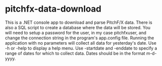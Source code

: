 # pitchfx-data-download
This is a .NET console app to download and parse PitchF/X data. There is also a SQL script to create a database where the data will be stored. You will need to setup a password for the user, in my case pitchfxuser, and change the connection string in the program's app.config file. Running the application with no parameters will collect all data for yesterday's date. Use -h or -help to display a help menu. Use -startdate and -enddate to specify a range of dates for which to collect data. Dates should be in the format m-d-yyyy.
